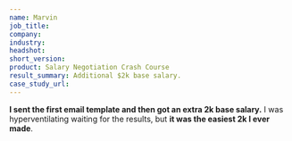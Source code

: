 ```yaml
---
name: Marvin
job_title: 
company: 
industry: 
headshot: 
short_version: 
product: Salary Negotiation Crash Course
result_summary: Additional $2k base salary.
case_study_url: 
---
```


**I sent the first email template and then got an extra 2k base salary.** I was hyperventilating waiting for the results, but **it was the easiest 2k I ever made**.